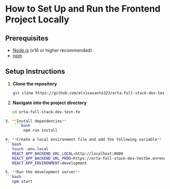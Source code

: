 # How to Set Up and Run the Frontend Project Locally

## Prerequisites
- [Node.js](https://nodejs.org/) (v16 or higher recommended)
- [npm](https://www.npmjs.com/)

## Setup Instructions

1. **Clone the repository**
   ```bash
   git clone https://github.com/elvisasante323/orta-full-stack-dev-test-fe.git

2. **Navigate into the project directory**
```bash
   cd orta-full-stack-dev-test-fe

3. **Install dependencies**
    ```bash
        npm run install

4. **Create a local environment file and add the following variable**
```bash
   touch .env.local
   REACT_APP_BACKEND_URL_LOCAL=http://localhost:8000
   REACT_APP_BACKEND_URL_PROD=https://orta-full-stack-dev-testbe.onrender.com
   REACT_APP_ENVIRONMENT=development

5. **Run the development server**
```bash
   npm start



   
